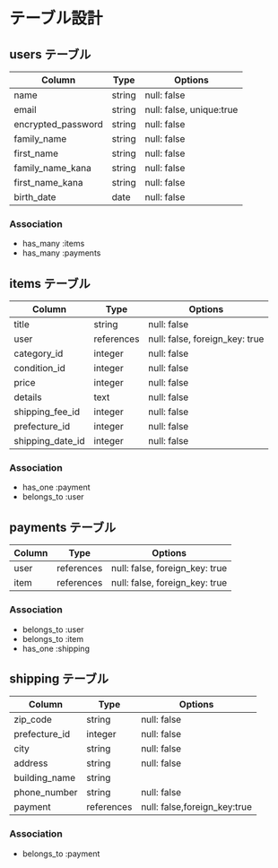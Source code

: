 # テーブル設計

## users テーブル

| Column   | Type   | Options     |
| -------- | ------ | ----------- |
| name     | string | null: false |
| email    | string | null: false, unique:true|
| encrypted_password | string | null: false |
| family_name | string | null: false |
| first_name | string | null: false |
| family_name_kana | string | null: false |
| first_name_kana | string | null: false |
| birth_date | date | null: false |



### Association

- has_many :items
- has_many :payments

## items テーブル

| Column | Type   | Options     |
| ------ | ------ | ----------- |
| title   | string | null: false |
| user | references | null: false, foreign_key: true |
| category_id | integer | null: false |
| condition_id  | integer | null: false |
| price   | integer | null: false |
| details   | text | null: false |
| shipping_fee_id   | integer | null: false |
| prefecture_id | integer | null: false |
| shipping_date_id | integer | null: false |



### Association

- has_one :payment
- belongs_to :user





## payments テーブル

| Column  | Type       | Options                        |
| ------- | ---------- | ------------------------------ |
| user | references | null: false, foreign_key: true |
| item | references | null: false, foreign_key: true |


### Association

- belongs_to :user
- belongs_to :item
- has_one :shipping





## shipping テーブル

| Column | Type   | Options     |
| ------ | ------ | ----------- |
| zip_code   | string | null: false |
| prefecture_id  | integer | null: false |
| city   | string | null: false |
| address   | string | null: false |
| building_name   | string |  |
| phone_number   | string | null: false |
| payment  | references | null: false,foreign_key:true |


### Association

- belongs_to :payment

